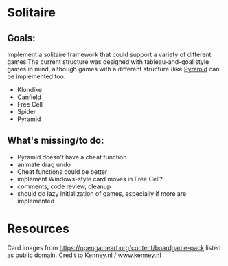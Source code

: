 # Solitaire

## Goals:

Implement a solitaire framework that could support a variety of different games.The current
structure was designed with tableau-and-goal style games in mind, although games with
a different structure (like [Pyramid](https://en.wikipedia.org/wiki/Pyramid_(solitaire\))) can be implemented too.

* Klondike
* Canfield
* Free Cell
* Spider
* Pyramid

## What's missing/to do:

* Pyramid doesn't have a cheat function
* animate drag undo
* Cheat functions could be better
* implement Windows-style card moves in Free Cell?
* comments, code review, cleanup
* should do lazy initialization of games, especially if more are implemented

# Resources

Card images from https://opengameart.org/content/boardgame-pack listed as public domain. Credit to Kenney.nl / www.kenney.nl

